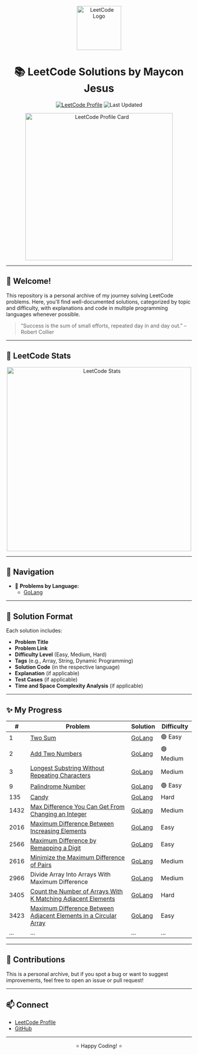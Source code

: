 <p align="center">
  <img src="https://assets.leetcode.com/static_assets/public/LeetCode_logo.png" width="120" alt="LeetCode Logo"/>
</p>

<h1 align="center">📚 LeetCode Solutions by Maycon Jesus</h1>

<p align="center">
  <a href="https://leetcode.com/maycon-jesus/"><img src="https://img.shields.io/badge/LeetCode-Profile-orange?logo=leetcode" alt="LeetCode Profile"/></a>
  <img src="https://img.shields.io/github/last-commit/maycon-jesus/leetcode?label=Last%20Updated" alt="Last Updated"/>
</p>

<p align="center">
  <!-- LeetCode Profile Card -->
  <img src="https://leetcard.jacoblin.cool/maycon-jesus?theme=radical&font=DM%20Serif%20Display&ext=heatmap" width="400" alt="LeetCode Profile Card" />
</p>

---

## 🌟 Welcome!

This repository is a personal archive of my journey solving LeetCode problems. Here, you'll find well-documented solutions, categorized by topic and difficulty, with explanations and code in multiple programming languages whenever possible.

> “Success is the sum of small efforts, repeated day in and day out.” – Robert Collier

---

## 🚀 LeetCode Stats

<p align="center">
  <img src="https://leetcard.jacoblin.cool/maycon-jesus?theme=radical&font=baloo&border=2" width="500" alt="LeetCode Stats" />
</p>

---

## 🚀 Navigation

- 📂 **Problems by Language:**  
  - [GoLang](./golang/)

---

## 📝 Solution Format

Each solution includes:
- **Problem Title**
- **Problem Link**
- **Difficulty Level** (Easy, Medium, Hard)
- **Tags** (e.g., Array, String, Dynamic Programming)
- **Solution Code** (in the respective language)
- **Explanation** (if applicable)
- **Test Cases** (if applicable)
- **Time and Space Complexity Analysis** (if applicable)

---

## ✨ My Progress

| # | Problem | Solution | Difficulty |
|---|---------|----------|------------|
| 1 | [Two Sum](https://leetcode.com/problems/two-sum/) | [GoLang](./golang/1/1.go) | 🟢 Easy |
| 2 | [Add Two Numbers](https://leetcode.com/problems/add-two-numbers/) | [GoLang](./golang/2/2.go) | 🟢 Medium |
| 3 | [Longest Substring Without Repeating Characters](https://leetcode.com/problems/longest-substring-without-repeating-characters/) | [GoLang](./golang/3/3.go) | Medium |
| 9 | [Palindrome Number](https://leetcode.com/problems/palindrome-number/) | [GoLang](./golang/9/9.go) | 🟢 Easy |
| 135 | [Candy](https://leetcode.com/problems/candy/) | [GoLang](./golang/135/135.go) | Hard |
| 1432 | [Max Difference You Can Get From Changing an Integer](https://leetcode.com/problems/max-difference-you-can-get-from-changing-an-integer) | [GoLang](./golang/1432/1432.go) | Medium |
| 2016 | [Maximum Difference Between Increasing Elements](https://leetcode.com/problems/maximum-difference-between-increasing-elements) | [GoLang](./golang/2016/2016.go) | Easy |
| 2566 | [Maximum Difference by Remapping a Digit](https://leetcode.com/problems/maximum-difference-by-remapping-a-digit) | [GoLang](./golang/2566/2566.go) | Easy |
| 2616 | [Minimize the Maximum Difference of Pairs](https://leetcode.com/problems/minimize-the-maximum-difference-of-pairs) | [GoLang](./golang/2616/2616.go) | Medium |
| 2966 | Divide Array Into Arrays With Maximum Difference | [GoLang](./golang/2966/2966.go) | Medium |
| 3405 | [Count the Number of Arrays With K Matching Adjacent Elements](https://leetcode.com/problems/count-the-number-of-arrays-with-k-matching-adjacent-elements) | [GoLang](./golang/3405/3405.go) | Hard |
| 3423 | [Maximum Difference Between Adjacent Elements in a Circular Array](https://leetcode.com/problems/maximum-difference-between-adjacent-elements-in-a-circular-array) | [GoLang](./golang/3423/3423.go) | Easy |
| ... | ... | ... | ... |

---

## 🤝 Contributions

This is a personal archive, but if you spot a bug or want to suggest improvements, feel free to open an issue or pull request!

---

## 📫 Connect

- [LeetCode Profile](https://leetcode.com/maycon-jesus/)
- [GitHub](https://github.com/maycon-jesus)

---

<p align="center">⭐️ Happy Coding! ⭐️</p>
